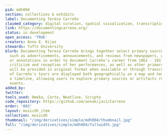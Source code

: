 ```yaml
---
pid: mdh004
section: collections & exhibits
label: Documenting Teresa Carreño
claimed_category: digital curation, spatial visualization, transcription
link: https://documentingcarreno.org/
status: in development
open_access: 'TRUE'
creators: Anna E. Kijas
stewards: Tufts University
blurb: Documenting Teresa Carreño brings together select primary source materials,
  such as advertisements, announcements, and reviews from newspapers, with descriptions
  or annotations in order to document Carreño's career from 1862 - 1917. Access to
  criticism and reception of her performances, as well as other primary source documents,
  will be provided in original format when available or through transcription. A selection
  of Carreño's tours are displayed both geographically on a map and temporally on
  a timeline, allowing users to explore primary sources or artifacts related to specific
  events.
added_by:
twitter:
tools_used: Omeka, Carto, Neatline, Scripto
code_repository: https://github.com/annakijas1/Carreno
order: '003'
layout: musicdh_item
collection: musicdh
thumbnail: "/img/derivatives/simple/mdh004/thumbnail.jpg"
full: "/img/derivatives/simple/mdh004/fullwidth.jpg"
---
```

